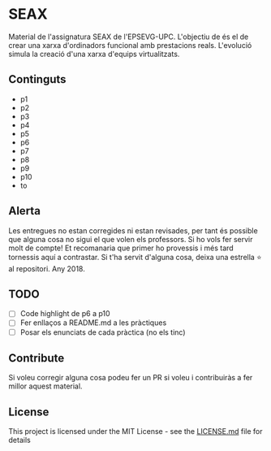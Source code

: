 # SEAX

Material de l'assignatura SEAX de l'EPSEVG-UPC. L'objectiu de és el de crear una xarxa d'ordinadors funcional amb prestacions reals. L'evolució simula la creació d'una xarxa d'equips virtualitzats.

## Continguts

* p1
* p2
* p3
* p4
* p5
* p6
* p7
* p8
* p9
* p10
* to

## Alerta

Les entregues no estan corregides ni estan revisades, per tant és possible que alguna cosa no sigui el que volen els professors. Si ho vols fer servir molt de compte! Et recomanaria que primer ho provessis i més tard tornessis aquí a contrastar. Si t'ha servit d'alguna cosa, deixa una estrella :star: al repositori. Any 2018.

## TODO

* [ ] Code highlight de p6 a p10
* [ ] Fer enllaços a README.md a les pràctiques
* [ ] Posar els enunciats de cada pràctica (no els tinc)

## Contribute

Si voleu corregir alguna cosa podeu fer un PR si voleu i contribuiràs a fer millor aquest material.

## License

This project is licensed under the MIT License - see the [LICENSE.md](LICENSE.md) file for details
